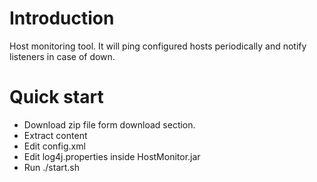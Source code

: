 # Introduction #

Host monitoring tool. It will ping configured hosts periodically and notify listeners in case of down.

# Quick start #

  * Download zip file form download section.
  * Extract content
  * Edit config.xml
  * Edit log4j.properties inside HostMonitor.jar
  * Run ./start.sh
